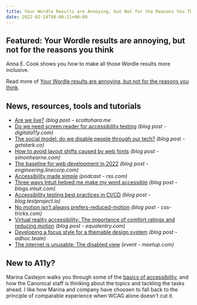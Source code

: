 ```yaml
---
title: Your Wordle Results are Annoying, but Not for the Reasons You Think
date: 2022-02-14T08:00:21+00:00
---
```


## Featured: Your Wordle results are annoying, but not for the reasons you think

Anna E. Cook shows you how to make all those Wordle results more inclusive.

Read more of [Your Wordle results are annoying, but not for the reasons you think](https://slate.com/culture/2022/02/wordle-word-game-results-accessibility-twitter.html).

## News, resources, tools and tutorials

- [Are we live?](https://www.scottohara.me/blog/2022/02/05/are-we-live.html) *(blog post – scottohara.me*
- [Do we need screen reader for accessibility testing](https://www.digitala11y.com/do-we-need-screen-reader-for-accessibility-testing/) _(blog post - digitala11y.com)_
- [The social model: do we disable people through our tech?](https://www.getstark.co/blog/the-social-model-do-we-disable-people-through-our-tech) *(blog post - getstark.co)*
- [How to avoid layout shifts caused by web fonts](https://simonhearne.com/2021/layout-shifts-webfonts/) *(blog post - simonhearne.com)*
- [The baseline for web development in 2022](https://engineering.linecorp.com/en/blog/the-baseline-for-web-development-in-2022/) *(blog post - engineering.linecorp.com)*
- [Accessibility made simple](https://rss.com/podcasts/dint-podcast-1/379806/) *(podcast - rss.com)*
- [Three ways Intuit helped me make my word accessible](https://blogs.intuit.com/blog/2022/02/07/3-ways-intuit-helped-me-make-my-word-accessible/) *(blog post - blogs.intuit.com)*
- [Accessibility testing best practices in CI/CD](https://blog.testproject.io/2022/02/07/accessibility-testing-best-practices-in-ci-cd/) *(blog post - blog.testproject.io)*
- [No motion isn’t always prefers-reduced-motion](https://css-tricks.com/nuking-motion-with-prefers-reduced-motion/) *(blog post - css-tricks.com)*
- [Virtual reality accessibility: The importance of comfort ratings and reducing motion](https://equalentry.com/virtual-reality-accessibility-comfort-ratings-and-reduced-motion/) *(blog post - equalentry.com)*
- [Developing a focus style for a themable design system](https://adhoc.team/2022/02/08/creating-focus-style-for-themable-design-system/) *(blog post - adhoc.team)*
- [The internet is unusable: The disabled view](https://www.meetup.com/wordpress-accessibility-meetup-group/events/282798136/) *(event - meetup.com)*

## New to A11y?

Marina Castejon walks you through some of the [basics of accessibility](https://ubuntu.com/blog/accessible-by-design-how-we-are-designing-for-accessibility-at-canonical), and how the Canonical staff is thinking about the topics and tackling the tasks ahead. I like how Marina and company have choosen to fall back to the principle of comparable experience when WCAG alone doesn't cut it.
